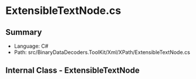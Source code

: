 ﻿# ExtensibleTextNode.cs

## Summary

* Language: C#
* Path: src/BinaryDataDecoders.ToolKit/Xml/XPath/ExtensibleTextNode.cs

## Internal Class - ExtensibleTextNode

